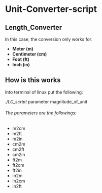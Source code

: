 # Unit-Converter-script

## Length_Converter
In this case, the conversion only works for:

   - **Meter (m)**
   - **Centimeter (cm)**
   - **Foot (ft)**
   - **Inch (in)**
## How is this works
Into terminal of linux put the following:

_./LC_script_ parameter magnitude_of_unit

###### The parameters are the followings:
- m2cm
- m2ft
- m2in
- cm2m
- cm2ft
- cm2in
- ft2m
- ft2cm
- ft2in
- in2m
- in2cm
- in2ft
